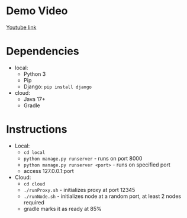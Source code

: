 # Demo Video
[Youtube link](https://www.youtube.com/watch?v=l0T-HqJjn0U&feature=youtu.be)

# Dependencies
- local:
  - Python 3
  - Pip 
  - Django: `pip install django`
- cloud:
  - Java 17+
  - Gradle

# Instructions
- Local:
  - `cd local`
  - `python manage.py runserver` - runs on port 8000
  - `python manage.py runserver <port>` - runs on specified port
  - access 127.0.0.1:port
- Cloud:
  - `cd cloud`
  - `./runProxy.sh` - initializes proxy at port 12345
  - `./runNode.sh` - initializes node at a random port, at least 2 nodes required
  - gradle marks it as ready at 85%
